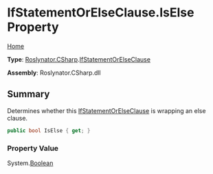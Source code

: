 # IfStatementOrElseClause\.IsElse Property

[Home](../../../../README.md)

**Type**: [Roslynator.CSharp](../../README.md)\.[IfStatementOrElseClause](../README.md)

**Assembly**: Roslynator\.CSharp\.dll

## Summary

Determines whether this [IfStatementOrElseClause](../README.md) is wrapping an else clause\.

```csharp
public bool IsElse { get; }
```

### Property Value

System\.[Boolean](https://docs.microsoft.com/en-us/dotnet/api/system.boolean)

